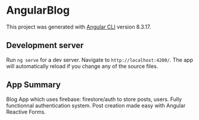 # AngularBlog

This project was generated with [Angular CLI](https://github.com/angular/angular-cli) version 8.3.17.

## Development server

Run `ng serve` for a dev server. Navigate to `http://localhost:4200/`. The app will automatically reload if you change any of the source files.

## App Summary

Blog App which uses firebase: firestore/auth to store posts, users.
Fully functionnal authentication system.
Post creation made easy with Angular Reactive Forms.
